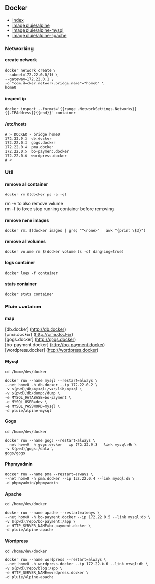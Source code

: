 ## Docker

- [index][1]
- [image pluie/alpine][2]
- [image pluie/alpine-mysql][3]
- [image pluie/alpine-apache][4]

### Networking

#### create network
```
docker network create \
--subnet=172.22.0.0/16 \
--gateway=172.22.0.1 \
-o "com.docker.network.bridge.name"="home0" \
home0
```

#### inspect ip
```
docker inspect --format='{{range .NetworkSettings.Networks}}{{.IPAddress}}{{end}}' container
```

#### /etc/hosts
```
# > DOCKER - bridge home0
172.22.0.2	db.docker
172.22.0.3	gogs.docker
172.22.0.4	pma.docker
172.22.0.5	bo-payment.docker
172.22.0.6	wordpress.docker
# <

```

### Util

#### remove all container
```
docker rm $(docker ps -a -q)
```
rm -v to also remove volume  
rm -f to force stop running container before removing


#### remove none images
```
docker rmi $(docker images | grep "^<none>" | awk "{print \$3}")
```

#### remove all volumes
```
docker volume rm $(docker volume ls -qf dangling=true)
```

#### logs container
```
docker logs -f container
```

#### stats container
```
docker stats container
```

### Pluie container

#### map

[db.docker] (http://db.docker)  
[pma.docker] (http://pma.docker)  
[gogs.docker] (http://gogs.docker)  
[bo-payment.docker] (http://bo-payment.docker)  
[wordpress.docker] (http://wordpress.docker)  

#### Mysql
```
cd /home/dev/docker

docker run --name mysql --restart=always \
--net home0 -h db.docker --ip 172.22.0.2 \
-v $(pwd)/db/mysql:/var/lib/mysql \
-v $(pwd)/db/dump:/dump \
-e MYSQL_DATABASE=bo-payment \
-e MYSQL_USER=dev \
-e MYSQL_PASSWORD=mysql \
-d pluie/alpine-mysql
```

#### Gogs
```
cd /home/dev/docker

docker run --name gogs --restart=always \
--net home0 -h gogs.docker --ip 172.22.0.3 --link mysql:db \
-v $(pwd)/gogs:/data \
gogs/gogs
```

#### Phpmyadmin
```
docker run --name pma --restart=always \
--net home0 -h pma.docker --ip 172.22.0.4 --link mysql:db \
-d phpmyadmin/phpmyadmin
```

#### Apache
```
cd /home/dev/docker

docker run --name apache --restart=always \
--net home0 -h bo-payment.docker --ip 172.22.0.5 --link mysql:db \
-v $(pwd)/repo/bo-payment:/app \
-e HTTP_SERVER_NAME=bo-payment.docker \
-d pluie/alpine-apache
```

#### Wordpress
```
cd /home/dev/docker

docker run --name wordpress --restart=always \
--net home0 -h wordpress.docker --ip 172.22.0.6 --link mysql:db \
-v $(pwd)/repo/blog:/app \
-e HTTP_SERVER_NAME=wordpress.docker \
-d pluie/alpine-apache
```

 [1]: https://github.com/pluie-org/docker-images
 [2]: https://github.com/pluie-org/docker-images/tree/master/pluie/alpine
 [3]: https://github.com/pluie-org/docker-images/tree/master/pluie/alpine-mysql
 [4]: https://github.com/pluie-org/docker-images/tree/master/pluie/alpine-apache
 [5]: https://github.com/pluie-org/docker-images/blob/master/DOCKER.md
